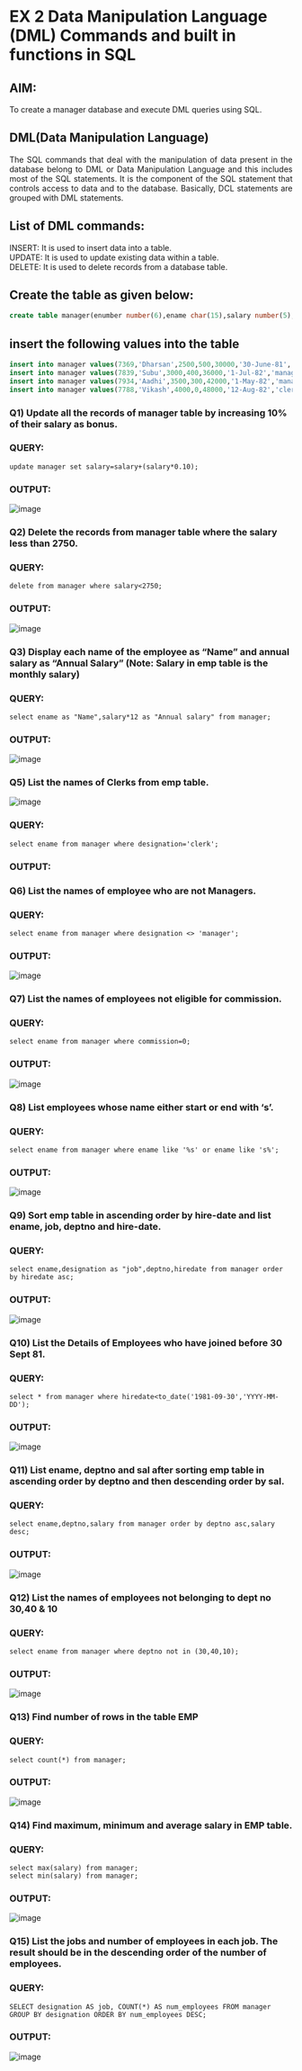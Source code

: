 # EX 2 Data Manipulation Language (DML) Commands and built in functions in SQL
## AIM:
To create a manager database and execute DML queries using SQL.


## DML(Data Manipulation Language)
<div align="justify">
The SQL commands that deal with the manipulation of data present in the database belong to DML or Data Manipulation Language and this includes most of the SQL statements. It is the component of the SQL statement that controls access to data and to the database. Basically, DCL statements are grouped with DML statements.
</div>

## List of DML commands: 
<div align="justify">
INSERT: It is used to insert data into a table.<br>
UPDATE: It is used to update existing data within a table.<br>
DELETE: It is used to delete records from a database table.<br>
</div>

## Create the table as given below:
```sql
create table manager(enumber number(6),ename char(15),salary number(5),commission number(4),annualsalary number(7),Hiredate date,designation char(10),deptno number(2),reporting char(10));
```
## insert the following values into the table
```sql
insert into manager values(7369,'Dharsan',2500,500,30000,'30-June-81','clerk',10,'John');
insert into manager values(7839,'Subu',3000,400,36000,'1-Jul-82','manager',null,'James');
insert into manager values(7934,'Aadhi',3500,300,42000,'1-May-82','manager',30,NULL);
insert into manager values(7788,'Vikash',4000,0,48000,'12-Aug-82','clerk',50,'Bond');
```

### Q1) Update all the records of manager table by increasing 10% of their salary as bonus.

### QUERY:
```
update manager set salary=salary+(salary*0.10);
```
### OUTPUT:
![image](https://github.com/jeevansurya30/EX-2-Data-Manipulation-Language-DML-and-Data-Control-Language-DCL-Commands/assets/129417865/184edb77-e86b-4823-a494-dbc9516a0e18)


### Q2) Delete the records from manager table where the salary less than 2750.

### QUERY:
```
delete from manager where salary<2750;
```

### OUTPUT:
![image](https://github.com/jeevansurya30/EX-2-Data-Manipulation-Language-DML-and-Data-Control-Language-DCL-Commands/assets/129417865/0b9f9657-0f4c-4185-821a-a152fc9f5608)


### Q3) Display each name of the employee as “Name” and annual salary as “Annual Salary” (Note: Salary in emp table is the monthly salary)


### QUERY:
```
select ename as "Name",salary*12 as "Annual salary" from manager;
```

### OUTPUT:
![image](https://github.com/jeevansurya30/EX-2-Data-Manipulation-Language-DML-and-Data-Control-Language-DCL-Commands/assets/129417865/561b67bd-63fd-43fa-9b30-eda165bfec69)

### Q5)	List the names of Clerks from emp table.
![image](https://github.com/jeevansurya30/EX-2-Data-Manipulation-Language-DML-and-Data-Control-Language-DCL-Commands/assets/129417865/4e91c9d8-4cac-4e0a-9e10-a274c3ca8353)


### QUERY:
```
select ename from manager where designation='clerk';
```


### OUTPUT:



### Q6)	List the names of employee who are not Managers.


### QUERY:
```
select ename from manager where designation <> 'manager';
```
### OUTPUT:
![image](https://github.com/jeevansurya30/EX-2-Data-Manipulation-Language-DML-and-Data-Control-Language-DCL-Commands/assets/129417865/a3e8b2e1-0926-4a81-96c4-94eb9b7f862e)


### Q7)	List the names of employees not eligible for commission.


### QUERY:
```
select ename from manager where commission=0;
```

### OUTPUT:
![image](https://github.com/jeevansurya30/EX-2-Data-Manipulation-Language-DML-and-Data-Control-Language-DCL-Commands/assets/129417865/9af6f6e5-cf6d-4487-a3a8-f165efa5f8d2)



### Q8)	List employees whose name either start or end with ‘s’.


### QUERY:
```
select ename from manager where ename like '%s' or ename like 's%';
```

### OUTPUT:
![image](https://github.com/jeevansurya30/EX-2-Data-Manipulation-Language-DML-and-Data-Control-Language-DCL-Commands/assets/129417865/f5b1496b-3523-49d1-841c-e93936614685)



### Q9) Sort emp table in ascending order by hire-date and list ename, job, deptno and hire-date.


### QUERY:
```
select ename,designation as "job",deptno,hiredate from manager order by hiredate asc;
```

### OUTPUT:
![image](https://github.com/jeevansurya30/EX-2-Data-Manipulation-Language-DML-and-Data-Control-Language-DCL-Commands/assets/129417865/608ef772-d24a-4a50-a0d3-8c4e858a2b20)



### Q10) List the Details of Employees who have joined before 30 Sept 81.


### QUERY:
```
select * from manager where hiredate<to_date('1981-09-30','YYYY-MM-DD');
```

### OUTPUT:
![image](https://github.com/jeevansurya30/EX-2-Data-Manipulation-Language-DML-and-Data-Control-Language-DCL-Commands/assets/129417865/ea0f9c2a-e4c1-4380-a6cc-18fb93dbece8)




### Q11)	List ename, deptno and sal after sorting emp table in ascending order by deptno and then descending order by sal.


### QUERY:
```
select ename,deptno,salary from manager order by deptno asc,salary desc;
```

### OUTPUT:
![image](https://github.com/jeevansurya30/EX-2-Data-Manipulation-Language-DML-and-Data-Control-Language-DCL-Commands/assets/129417865/17e42721-ee67-4284-a667-37e4e897679e)



### Q12) List the names of employees not belonging to dept no 30,40 & 10


### QUERY:
```
select ename from manager where deptno not in (30,40,10);
```

### OUTPUT:
![image](https://github.com/jeevansurya30/EX-2-Data-Manipulation-Language-DML-and-Data-Control-Language-DCL-Commands/assets/129417865/11cc0780-7961-4cdd-816d-c283cde11a44)


### Q13) Find number of rows in the table EMP

### QUERY:
```
select count(*) from manager;
```

### OUTPUT:
![image](https://github.com/jeevansurya30/EX-2-Data-Manipulation-Language-DML-and-Data-Control-Language-DCL-Commands/assets/129417865/c197fe99-8383-4e40-b65e-a4ad42a9b5ee)



### Q14) Find maximum, minimum and average salary in EMP table.

### QUERY:
```
select max(salary) from manager;
select min(salary) from manager;
```

### OUTPUT:
![image](https://github.com/jeevansurya30/EX-2-Data-Manipulation-Language-DML-and-Data-Control-Language-DCL-Commands/assets/129417865/5828f128-9e25-4d2c-a23e-a3cd276bf2a3)



### Q15) List the jobs and number of employees in each job. The result should be in the descending order of the number of employees.

### QUERY:
```
SELECT designation AS job, COUNT(*) AS num_employees FROM manager GROUP BY designation ORDER BY num_employees DESC;
```

### OUTPUT:
![image](https://github.com/jeevansurya30/EX-2-Data-Manipulation-Language-DML-and-Data-Control-Language-DCL-Commands/assets/129417865/37f5c8e0-1dc6-442f-a28e-8dfd7660cdbe)
